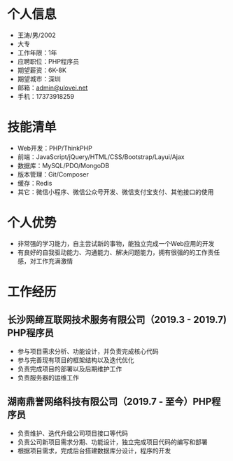 # 个人信息

* 王涛/男/2002
* 大专
* 工作年限：1年
* 应聘职位：PHP程序员
* 期望薪资：6K-8K
* 期望城市：深圳
* 邮箱：admin@ulovei.net
* 手机：17373918259

# 技能清单

* Web开发：PHP/ThinkPHP
* 前端：JavaScript/jQuery/HTML/CSS/Bootstrap/Layui/Ajax
* 数据库：MySQL/PDO/MongoDB
* 版本管理：Git/Composer
* 缓存：Redis
* 其它：微信小程序、微信公众号开发、微信支付宝支付、其他接口的使用

# 个人优势
* 非常强的学习能力，自主尝试新的事物，能独立完成一个Web应用的开发
* 有良好的自我驱动能力、沟通能力、解决问题能力，拥有很强的的工作责任感，对工作充满激情

# 工作经历

## 长沙网缔互联网技术服务有限公司（2019.3 - 2019.7)  PHP程序员
* 参与项目需求分析、功能设计，并负责完成核心代码
* 参与完善现有项目的框架结构以及迭代优化
* 负责完成项目的部署以及后期维护工作
* 负责服务器的运维工作

## 湖南鼎誉网络科技有限公司（2019.7 - 至今）PHP程序员
* 负责维护、迭代升级公司项目接口等代码
* 负责公司新项目需求分期、功能设计，独立完成项目代码的编写和部署
* 根据项目需求，完成后台搭建数据库分设计，程序的开发
